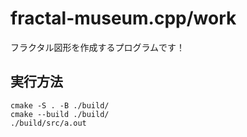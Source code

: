 # fractal-museum.cpp/work

フラクタル図形を作成するプログラムです！  

## 実行方法

```shell
cmake -S . -B ./build/
cmake --build ./build/
./build/src/a.out
```
